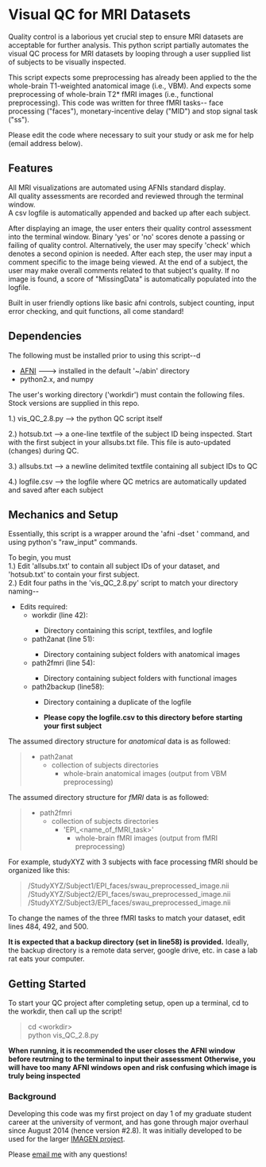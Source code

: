 # Visual QC for MRI Datasets
Quality control is a laborious yet crucial step to ensure MRI datasets are acceptable for further analysis. This python script partially 
automates the visual QC process for MRI datasets by looping through a user supplied list of subjects to be visually inspected.

This script expects some preprocessing has already been applied to the the whole-brain T1-weighted anatomical image (i.e., VBM).
And expects some preprocessing of whole-brain T2* fMRI images (i.e., functional preprocessing). This code was written for three fMRI 
tasks-- face processing ("faces"), monetary-incentive delay ("MID") and stop signal task ("ss").

Please edit the code where necessary to suit your study or ask me for help (email address below).

## Features
All MRI visualizations are automated using AFNIs standard display.  
All quality assessments are recorded and reviewed through the terminal window.  
A csv logfile is automatically appended and backed up after each subject.

After displaying an image, the user enters their quality control assessment into the terminal window. Binary 'yes' or 'no' scores denote
a passing or failing of quality control. Alternatively, the user may specify 'check' which denotes a second opinion is needed.
After each step, the user may input a comment specific to the image being viewed. At the end of a subject, the user may make 
overall comments related to that subject's quality. If no image is found, a score of "MissingData" is automatically populated into the 
logfile.

Built in user friendly options like basic afni controls, subject counting, input error checking, and quit functions, all come 
standard!  
## Dependencies
The following must be installed prior to using this script--d
<ul>
  <li><a href='https://afni.nimh.nih.gov'> AFNI</a> ---> installed in the default '~/abin' directory</li>
  <li>python2.x, and numpy</li>
</ul>

The user's working directory ('workdir') must contain the following files. Stock versions are supplied in this repo.
  
  1.) vis_QC_2.8.py --> the python QC script itself
  
  2.) hotsub.txt --> a one-line textfile of the subject ID being inspected. Start with the first subject in your allsubs.txt file. 
  This file is auto-updated (changes) during QC. 
  
  3.) allsubs.txt --> a newline delimited textfile containing all subject IDs to QC
  
  4.) logfile.csv --> the logfile where QC metrics are automatically updated and saved after each subject

## Mechanics and Setup
Essentially, this script is a wrapper around the 'afni -dset ' command, and using python's "raw_input" commands.

To begin, you must  
1.) Edit 'allsubs.txt' to contain all subject IDs of your dataset, and 'hotsub.txt' to contain your first subject.  
2.) Edit four paths in the 'vis_QC_2.8.py' script to match your directory naming--
<ul>
  <li>Edits required: 
    <ul><li>workdir (line 42):</li>
      <ul><li>Directory containing this script, textfiles, and logfile</li></ul>
    </ul>
    <ul><li>path2anat (line 51):</li>
      <ul><li>Directory containing subject folders with anatomical images</li></ul>
    </ul>
    <ul><li>path2fmri (line 54):</li>
      <ul><li>Directory containing subject folders with functional images</li></ul>
    </ul>
    <ul><li>path2backup (line58):</li>
      <ul><li>Directory containing a duplicate of the logfile</li></ul>
      <ul><li><b>Please copy the logfile.csv to this directory before starting your first subject</b></li></ul>
      </ul>
  </li></ul>

The assumed directory structure for *anatomical* data is as followed:
>- path2anat
>    - collection of subjects directories  
>        - whole-brain anatomical images (output from VBM preprocessing)  

The assumed directory structure for *fMRI* data is as followed:
>- path2fmri
>    - collection of subjects directories  
>        - 'EPI_\<name_of_fMRI_task>'  
>            - whole-brain fMRI images (output from fMRI preprocessing)  

For example, studyXYZ with 3 subjects with face processing fMRI should be organized like this: 
>/StudyXYZ/Subject1/EPI_faces/swau_preprocessed_image.nii  
>/StudyXYZ/Subject2/EPI_faces/swau_preprocessed_image.nii  
>/StudyXYZ/Subject3/EPI_faces/swau_preprocessed_image.nii  

To change the names of the three fMRI tasks to match your dataset, edit lines 484, 492, and 500.

**It is expected that a backup directory (set in line58) is provided.**
Ideally, the backup directory is a remote data server, google drive, etc. in case a lab rat eats your computer.

## Getting Started
To start your QC project after completing setup, open up a terminal, cd to the workdir, then call up the script!  
>cd \<workdir>  
>python vis_QC_2.8.py

**When running, it is recommended the user closes the AFNI window before reutrning to the terminal to input their assessment**
**Otherwise, you will have too many AFNI windows open and risk confusing which image is truly being inspected**

### Background
Developing this code was my first project on day 1 of my graduate student career at the university of vermont, and has gone through 
major overhaul since August 2014 (hence version #2.8). It was initially developed to be used for the larger <a href='https://imagen-europe.com'>IMAGEN project</a>.

Please [email me]('pspechle@uvm.edu') with any questions!
